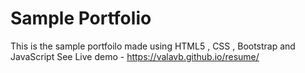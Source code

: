 # Sample Portfolio
This is the sample portfoilo made using HTML5 , CSS , Bootstrap and JavaScript
See Live demo  - https://valavb.github.io/resume/
